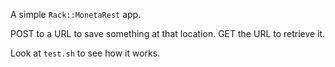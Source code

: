 A simple `Rack::MonetaRest` app.

POST to a URL to save something at that location.
GET the URL to retrieve it.

Look at `test.sh` to see how it works.
